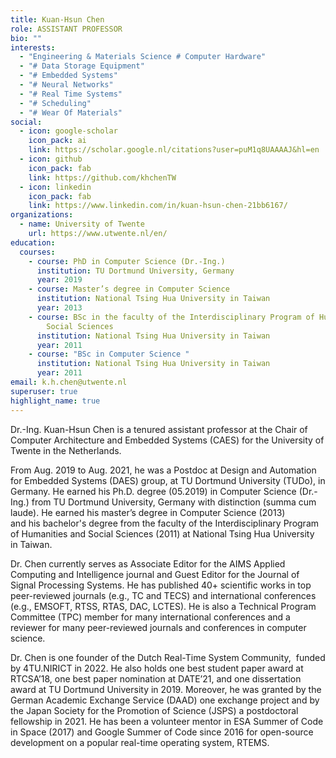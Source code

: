 ```yaml
---
title: Kuan-Hsun Chen
role: ASSISTANT PROFESSOR
bio: ""
interests:
  - "Engineering & Materials Science # Computer Hardware"
  - "# Data Storage Equipment"
  - "# Embedded Systems"
  - "# Neural Networks"
  - "# Real Time Systems"
  - "# Scheduling"
  - "# Wear Of Materials"
social:
  - icon: google-scholar
    icon_pack: ai
    link: https://scholar.google.nl/citations?user=puM1q8UAAAAJ&hl=en
  - icon: github
    icon_pack: fab
    link: https://github.com/khchenTW
  - icon: linkedin
    icon_pack: fab
    link: https://www.linkedin.com/in/kuan-hsun-chen-21bb6167/
organizations:
  - name: University of Twente
    url: https://www.utwente.nl/en/
education:
  courses:
    - course: PhD in Computer Science (Dr.-Ing.)
      institution: TU Dortmund University, Germany
      year: 2019
    - course: Master’s degree in Computer Science
      institution: National Tsing Hua Uni­ver­sity in Taiwan
      year: 2013
    - course: BSc in the faculty of the Interdisciplinary Program of Humanities and
        Social Sciences
      institution: National Tsing Hua Uni­ver­sity in Taiwan
      year: 2011
    - course: "BSc in Computer Science "
      institution: National Tsing Hua Uni­ver­sity in Taiwan
      year: 2011
email: k.h.chen@utwente.nl
superuser: true
highlight_name: true
---
```

<!--StartFragment-->

Dr.-Ing. Kuan-Hsun Chen is a tenured assistant professor at the Chair of Computer Architecture and Embedded Systems (CAES) for the University of Twente in the Netherlands.

From Aug. 2019 to Aug. 2021, he was a Postdoc at Design and Automation for Embedded Systems (DAES) group, at TU Dort­mund Uni­ver­sity (TUDo), in Germany. He earned his Ph.D. degree (05.2019) in Computer Science (Dr.-Ing.) from TU Dortmund University, Germany with distinction (summa cum laude). He earned his master’s degree in Computer Science (2013) and his bachelor's degree from the faculty of the Interdisciplinary Program of Humanities and Social Sciences (2011) at National Tsing Hua Uni­ver­sity in Taiwan.

Dr. Chen currently serves as Associate Editor for the AIMS Applied Computing and Intelligence journal and Guest Editor for the Journal of Signal Processing Systems. He has published 40+ scientific works in top peer-reviewed journals (e.g., TC and TECS) and international conferences (e.g., EMSOFT, RTSS, RTAS, DAC, LCTES). He is also a Technical Program Committee (TPC) member for many international conferences and a reviewer for many peer-reviewed journals and conferences in computer science.

Dr. Chen is one founder of the Dutch Real-Time System Community,  funded by 4TU.NIRICT in 2022. He also holds one best student paper award at RTCSA’18, one best paper nomination at DATE’21, and one dissertation award at TU Dortmund University in 2019. Moreover, he was granted by the German Academic Exchange Service (DAAD) one exchange project and by the Japan Society for the Promotion of Science (JSPS) a postdoctoral fellowship in 2021. He has been a volunteer mentor in ESA Summer of Code in Space (2017) and Google Summer of Code since 2016 for open-source development on a popular real-time operating system, RTEMS.

<!--EndFragment-->